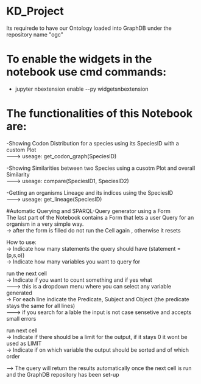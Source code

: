 # KD_Project<br />
Its requirede to have our Ontology loaded into GraphDB under the repository name "ogc"

# To enable the widgets in the notebook use cmd commands:<br />
- jupyter nbextension enable --py widgetsnbextension

# The functionalities of this Notebook are:<br />
-Showing Codon Distribution for a species using its SpeciesID with a custom Plot<br />
---> useage: get_codon_graph(SpeciesID)
  
-Showing Similarities between two Species using a cusotm Plot and overall Similarity<br />
---> useage: compare(SpeciesID1, SpeciesID2)
  
-Getting an organisms Lineage and its indices using the SpeciesID<br />
---> useage: get_lineage(SpeciesID)
  
#Automatic Querying and SPARQL-Query generator using a Form<br />
The last part of the Notebook contains a Form that lets a user Query for an organism in a very simple way.<br />
-> after the form is filled do not run the Cell again , otherwise it resets

How to use:<br />
-> Indicate how many statements the query should have (statement = (p,s,o))<br />
-> Indicate how many variables you want to query for

run the next cell<br />
-> Indicate if you want to count something and if yes what<br />
    ---> this is a dropdown menu where you can select any variable generated<br />
-> For each line indicate the Predicate, Subject and Object (the predicate stays the same for all lines)<br />
   ---> if you search for a lable the input is not case sensetive and accepts small errors

run next cell<br />
-> Indicate if there should be a limit for the output, if it stays 0 it wont be used as LIMIT<br />
-> Indicate if on which variable the output should be sorted and of which order

--> The query will return the results automatically once the next cell is run and the GraphDB repository has been set-up
